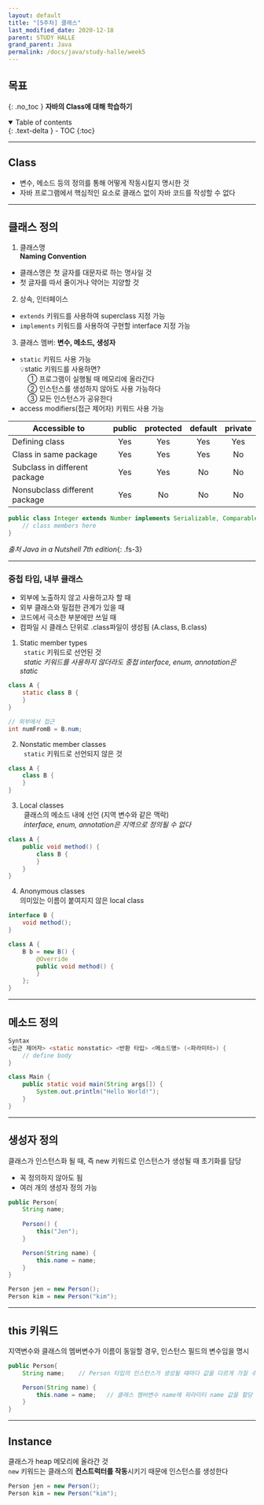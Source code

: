 ```yaml
---
layout: default
title: "[5주차] 클래스"
last_modified_date: 2020-12-18
parent: STUDY HALLE
grand_parent: Java
permalink: /docs/java/study-halle/week5
---
```

## 목표
{: .no_toc }
**자바의 Class에 대해 학습하기**

<details open markdown="block">
  <summary>
    Table of contents
  </summary>
  {: .text-delta }
- TOC
{:toc}
</details>

---

## Class
- 변수, 메소드 등의 정의를 통해 어떻게 작동시킬지 명시한 것<br>
- 자바 프로그램에서 핵심적인 요소로 클래스 없이 자바 코드를 작성할 수 없다

---

## 클래스 정의
1. 클래스명<br>
**Naming Convention**<br>
- 클래스명은 첫 글자를 대문자로 하는 명사일 것
- 첫 글자를 따서 줄이거나 약어는 지양할 것

2. 상속, 인터페이스<br>
- `extends` 키워드를 사용하여 superclass 지정 가능
- `implements` 키워드를 사용하여 구현할 interface 지정 가능

3. 클래스 멤버: **변수, 메소드, 생성자**<br>
- `static` 키워드 사용 가능<br>
 💡static 키워드를 사용하면?<br>
  &nbsp; &nbsp; ① 프로그램이 실행될 때 메모리에 올라간다<br>
  &nbsp; &nbsp; ② 인스턴스를 생성하지 않아도 사용 가능하다<br>
  &nbsp; &nbsp; ③ 모든 인스턴스가 공유한다<br>
- access modifiers(접근 제어자) 키워드 사용 가능

| Accessible to | public | protected | default | private |
|---------------|:------:|:---------:|:-------:|:-------:|
| Defining class | Yes | Yes | Yes | Yes |
| Class in same package | Yes | Yes | Yes | No |
| Subclass in different package | Yes | Yes | No | No |
| Nonsubclass different package | Yes | No | No | No |

```java
public class Integer extends Number implements Serializable, Comparable {
    // class members here
}
```
*출처 Java in a Nutshell 7th edition*{: .fs-3}

---

### 중첩 타입, 내부 클래스
- 외부에 노출하지 않고 사용하고자 할 때
- 외부 클래스와 밀접한 관계가 있을 때
- 코드에서 극소한 부분에만 쓰일 때
- 컴파일 시 클래스 단위로 .class파일이 생성됨 (A.class, B.class)

1) Static member types<br>
&nbsp; `static` 키워드로 선언된 것<br>
&nbsp; *static 키워드를 사용하지 않더라도 중첩 interface, enum, annotation은 static*
```java
class A {
    static class B {
    }
}

// 외부에서 접근
int numFromB = B.num;
```
2) Nonstatic member classes<br>
&nbsp; `static` 키워드로 선언되지 않은 것
```java
class A {
    class B {
    }
}
```

3) Local classes<br>
&nbsp; 클래스의 메소드 내에 선언 (지역 변수와 같은 맥락)<br>
&nbsp; *interface, enum, annotation은 지역으로 정의될 수 없다*
```java
class A {
    public void method() {
        class B {
        }
    }
}
```

4) Anonymous classes<br>
의미있는 이름이 붙여지지 않은 local class<br>
```java
interface B {
    void method();
}

class A {
    B b = new B() {
        @Override
        public void method() { 
        } 
    };
}
```

---

## 메소드 정의
```java
Syntax
<접근 제어자> <static nonstatic> <반환 타입> <메소드명> (<파라미터>) {
    // define body
}

class Main {
    public static void main(String args[]) {
        System.out.println("Hello World!");
    }
}
```

---

## 생성자 정의
클래스가 인스턴스화 될 때, 즉 new 키워드로 인스턴스가 생성될 때 초기화를 담당
- 꼭 정의하지 않아도 됨
- 여러 개의 생성자 정의 가능

```java
public Person{
    String name;
    
    Person() {
        this("Jen");
    }

    Person(String name) {
        this.name = name;
    }
}

Person jen = new Person();
Person kim = new Person("kim");
```
---

## this 키워드
지역변수와 클래스의 멤버변수가 이름이 동일할 경우, 인스턴스 필드의 변수임을 명시
```java
public Person{
    String name;    // Person 타입의 인스턴스가 생성될 때마다 값을 다르게 가질 수 있는 인스턴스 필드

    Person(String name) {
        this.name = name;   // 클래스 멤버변수 name에 파라미터 name 값을 할당
    }
}
```

---

## Instance
클래스가 heap 메모리에 올라간 것<br>
`new` 키워드는 클래스의 **컨스트럭터를 작동**시키기 때문에 인스턴스를 생성한다
```java
Person jen = new Person();
Person kim = new Person("kim");
```